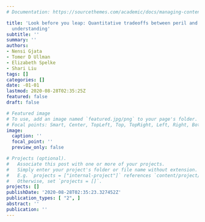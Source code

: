 ```yaml
---
# Documentation: https://sourcethemes.com/academic/docs/managing-content/

title: 'Look before you leap: Quantitative tradeoffs between peril and reward in action
  understanding'
subtitle: ''
summary: ''
authors:
- Nensi Gjata
- Tomer D Ullman
- Elizabeth Spelke
- Shari Liu
tags: []
categories: []
date: -01-01
lastmod: 2020-08-28T02:35:25Z
featured: false
draft: false

# Featured image
# To use, add an image named `featured.jpg/png` to your page's folder.
# Focal points: Smart, Center, TopLeft, Top, TopRight, Left, Right, BottomLeft, Bottom, BottomRight.
image:
  caption: ''
  focal_point: ''
  preview_only: false

# Projects (optional).
#   Associate this post with one or more of your projects.
#   Simply enter your project's folder or file name without extension.
#   E.g. `projects = ["internal-project"]` references `content/project/deep-learning/index.md`.
#   Otherwise, set `projects = []`.
projects: []
publishDate: '2020-08-28T02:35:23.327452Z'
publication_types: [ "2", ]
abstract: ''
publication: ''
---
```

